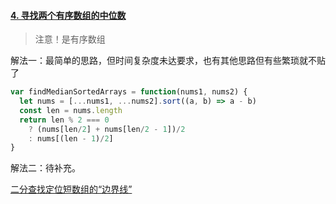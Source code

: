 #### [4. 寻找两个有序数组的中位数](https://leetcode-cn.com/problems/median-of-two-sorted-arrays/)

> 注意！是有序数组

解法一：最简单的思路，但时间复杂度未达要求，也有其他思路但有些繁琐就不贴了

```javascript
var findMedianSortedArrays = function(nums1, nums2) {
  let nums = [...nums1, ...nums2].sort((a, b) => a - b)
  const len = nums.length
  return len % 2 === 0
    ? (nums[len/2] + nums[len/2 - 1])/2
    : nums[(len - 1)/2]
}
```

解法二：待补充。

[二分查找定位短数组的“边界线”](<https://leetcode-cn.com/problems/median-of-two-sorted-arrays/solution/he-bing-yi-hou-zhao-gui-bing-guo-cheng-zhong-zhao-/> )

```

```

